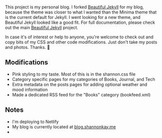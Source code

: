 This project is my personal blog. I forked [Beautiful Jekyll](https://github.com/daattali/beautiful-jekyll) for my blog, because the theme was closer to what I wanted than the Minima theme that is the current default for Jekyll. I went looking for a new theme, and Beautiful Jekyll looked like a good fit. For full documentation, please check out the main [Beautiful Jekyll](https://github.com/daattali/beautiful-jekyll) project.

In case it's of interest or help to anyone, you're welcome to check out and copy bits of my CSS and other code modifications. Just don't take my posts and photos. Thanks. 🦄

## Modifications

- Pink styling to my taste. Most of this is in the shannon.css file
- Category specific pages for my categories of Books, Journal, and Tech
- Extra metadata on the posts pages for adding optional weather and mood information
- Made a dedicated RSS feed for the "Books" category (bookfeed.xml)

## Notes
- I'm deploying to Netlify
- My blog is currently located at [blog.shannonkay.me](https://blog.shannonkay.me) 
- 

